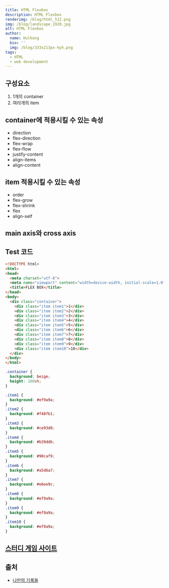 ```yaml
---
title: HTML Flexbox
description: HTML Flexbox
renderimg: /blog/html_512.png
img: /blog/landscape_1920.jpg
alt: HTML Flexbox
author:
  name: Hulkong
  bio: ''
  img: /blog/333x213px-kyh.png
tags:
  - HTML
  - web development
---
```


## 구성요소

1. 1개의 container
2. 여러개의 item

## container에 적용시킬 수 있는 속성

- direction
- flex-direction
- flex-wrap
- flex-flow
- justify-content
- align-items
- align-content

## item 적용시킬 수 있는 속성

- order
- flex-grow
- flex-shrink
- flex
- align-self

## main axis와 cross axis

## Test 코드

```html
<!DOCTYPE html>
<html>
<head>
  <meta charset="utf-8">
  <meta name="viewport" content="width=device-width, initial-scale=1.0">
  <title>FLEX BOX</title>
</head>
<body>
  <div class="container">
    <div class="item item1">1</div>
    <div class="item item2">2</div>
    <div class="item item3">3</div>
    <div class="item item4">4</div>
    <div class="item item5">5</div>
    <div class="item item6">6</div>
    <div class="item item7">7</div>
    <div class="item item8">8</div>
    <div class="item item9">9</div>
    <div class="item item10">10</div>
  </div>
</body>
</html>
```

```css
.container {
  background: beige;
  height: 100vh;
}

.item1 {
  background: #ef9a9a;
}
.item2 {
  background: #f48fb1;
}
.item3 {
  background: #ce93d8;
}
.item4 {
  background: #b39ddb;
}
.item5 {
  background: #90caf9;
}
.item6 {
  background: #a5d6a7;
}
.item7 {
  background: #e6ee9c;
}
.item8 {
  background: #ef9a9a;
}
.item9 {
  background: #ef9a9a;
}
.item10 {
  background: #ef9a9a;
}
```

## [스터디 게임 사이트](https://flexboxfroggy.com/#ko)


## 출처

- [나만의 기록들](https://mine-it-record.tistory.com/294)

